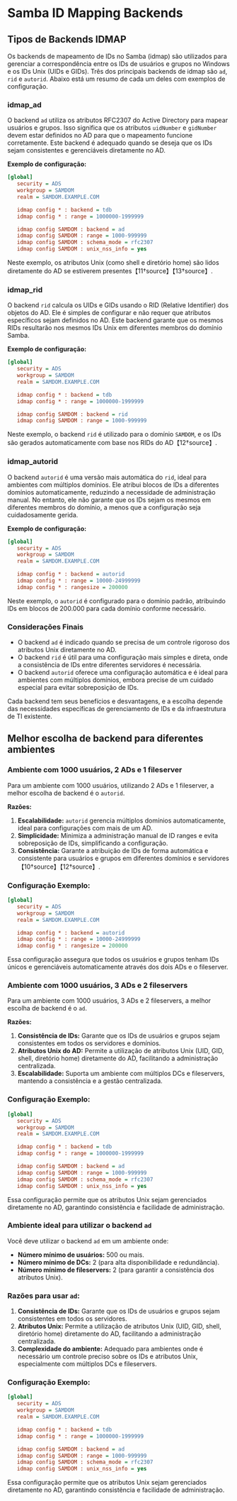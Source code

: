 # Samba ID Mapping Backends

## Tipos de Backends IDMAP

Os backends de mapeamento de IDs no Samba (idmap) são utilizados para gerenciar a correspondência entre os IDs de usuários e grupos no Windows e os IDs Unix (UIDs e GIDs). Três dos principais backends de idmap são `ad`, `rid` e `autorid`. Abaixo está um resumo de cada um deles com exemplos de configuração.

### idmap_ad

O backend `ad` utiliza os atributos RFC2307 do Active Directory para mapear usuários e grupos. Isso significa que os atributos `uidNumber` e `gidNumber` devem estar definidos no AD para que o mapeamento funcione corretamente. Este backend é adequado quando se deseja que os IDs sejam consistentes e gerenciáveis diretamente no AD.

**Exemplo de configuração:**

```ini
[global]
   security = ADS
   workgroup = SAMDOM
   realm = SAMDOM.EXAMPLE.COM

   idmap config * : backend = tdb
   idmap config * : range = 1000000-1999999

   idmap config SAMDOM : backend = ad
   idmap config SAMDOM : range = 1000-999999
   idmap config SAMDOM : schema_mode = rfc2307
   idmap config SAMDOM : unix_nss_info = yes
```

Neste exemplo, os atributos Unix (como shell e diretório home) são lidos diretamente do AD se estiverem presentes【11†source】【13†source】.

### idmap_rid

O backend `rid` calcula os UIDs e GIDs usando o RID (Relative Identifier) dos objetos do AD. Ele é simples de configurar e não requer que atributos específicos sejam definidos no AD. Este backend garante que os mesmos RIDs resultarão nos mesmos IDs Unix em diferentes membros do domínio Samba.

**Exemplo de configuração:**

```ini
[global]
   security = ADS
   workgroup = SAMDOM
   realm = SAMDOM.EXAMPLE.COM

   idmap config * : backend = tdb
   idmap config * : range = 1000000-1999999

   idmap config SAMDOM : backend = rid
   idmap config SAMDOM : range = 1000-999999
```

Neste exemplo, o backend `rid` é utilizado para o domínio `SAMDOM`, e os IDs são gerados automaticamente com base nos RIDs do AD【12†source】.

### idmap_autorid

O backend `autorid` é uma versão mais automática do `rid`, ideal para ambientes com múltiplos domínios. Ele atribui blocos de IDs a diferentes domínios automaticamente, reduzindo a necessidade de administração manual. No entanto, ele não garante que os IDs sejam os mesmos em diferentes membros do domínio, a menos que a configuração seja cuidadosamente gerida.

**Exemplo de configuração:**

```ini
[global]
   security = ADS
   workgroup = SAMDOM
   realm = SAMDOM.EXAMPLE.COM

   idmap config * : backend = autorid
   idmap config * : range = 10000-24999999
   idmap config * : rangesize = 200000
```

Neste exemplo, o `autorid` é configurado para o domínio padrão, atribuindo IDs em blocos de 200.000 para cada domínio conforme necessário.

### Considerações Finais

- O backend `ad` é indicado quando se precisa de um controle rigoroso dos atributos Unix diretamente no AD.
- O backend `rid` é útil para uma configuração mais simples e direta, onde a consistência de IDs entre diferentes servidores é necessária.
- O backend `autorid` oferece uma configuração automática e é ideal para ambientes com múltiplos domínios, embora precise de um cuidado especial para evitar sobreposição de IDs.

Cada backend tem seus benefícios e desvantagens, e a escolha depende das necessidades específicas de gerenciamento de IDs e da infraestrutura de TI existente.

## Melhor escolha de backend para diferentes ambientes

### Ambiente com 1000 usuários, 2 ADs e 1 fileserver

Para um ambiente com 1000 usuários, utilizando 2 ADs e 1 fileserver, a melhor escolha de backend é o `autorid`.

**Razões:**
1. **Escalabilidade:** `autorid` gerencia múltiplos domínios automaticamente, ideal para configurações com mais de um AD.
2. **Simplicidade:** Minimiza a administração manual de ID ranges e evita sobreposição de IDs, simplificando a configuração.
3. **Consistência:** Garante a atribuição de IDs de forma automática e consistente para usuários e grupos em diferentes domínios e servidores【10†source】【12†source】.

### Configuração Exemplo:

```ini
[global]
   security = ADS
   workgroup = SAMDOM
   realm = SAMDOM.EXAMPLE.COM

   idmap config * : backend = autorid
   idmap config * : range = 10000-24999999
   idmap config * : rangesize = 200000
```

Essa configuração assegura que todos os usuários e grupos tenham IDs únicos e gerenciáveis automaticamente através dos dois ADs e o fileserver.

### Ambiente com 1000 usuários, 3 ADs e 2 fileservers

Para um ambiente com 1000 usuários, 3 ADs e 2 fileservers, a melhor escolha de backend é o `ad`.

**Razões:**
1. **Consistência de IDs:** Garante que os IDs de usuários e grupos sejam consistentes em todos os servidores e domínios.
2. **Atributos Unix do AD:** Permite a utilização de atributos Unix (UID, GID, shell, diretório home) diretamente do AD, facilitando a administração centralizada.
3. **Escalabilidade:** Suporta um ambiente com múltiplos DCs e fileservers, mantendo a consistência e a gestão centralizada.

### Configuração Exemplo:

```ini
[global]
   security = ADS
   workgroup = SAMDOM
   realm = SAMDOM.EXAMPLE.COM

   idmap config * : backend = tdb
   idmap config * : range = 1000000-1999999

   idmap config SAMDOM : backend = ad
   idmap config SAMDOM : range = 1000-999999
   idmap config SAMDOM : schema_mode = rfc2307
   idmap config SAMDOM : unix_nss_info = yes
```

Essa configuração permite que os atributos Unix sejam gerenciados diretamente no AD, garantindo consistência e facilidade de administração.

### Ambiente ideal para utilizar o backend `ad`

Você deve utilizar o backend `ad` em um ambiente onde:

- **Número mínimo de usuários:** 500 ou mais.
- **Número mínimo de DCs:** 2 (para alta disponibilidade e redundância).
- **Número mínimo de fileservers:** 2 (para garantir a consistência dos atributos Unix).

### Razões para usar `ad`:
1. **Consistência de IDs:** Garante que os IDs de usuários e grupos sejam consistentes em todos os servidores.
2. **Atributos Unix:** Permite a utilização de atributos Unix (UID, GID, shell, diretório home) diretamente do AD, facilitando a administração centralizada.
3. **Complexidade do ambiente:** Adequado para ambientes onde é necessário um controle preciso sobre os IDs e atributos Unix, especialmente com múltiplos DCs e fileservers.

### Configuração Exemplo:

```ini
[global]
   security = ADS
   workgroup = SAMDOM
   realm = SAMDOM.EXAMPLE.COM

   idmap config * : backend = tdb
   idmap config * : range = 1000000-1999999

   idmap config SAMDOM : backend = ad
   idmap config SAMDOM : range = 1000-999999
   idmap config SAMDOM : schema_mode = rfc2307
   idmap config SAMDOM : unix_nss_info = yes
```

Essa configuração permite que os atributos Unix sejam gerenciados diretamente no AD, garantindo consistência e facilidade de administração.